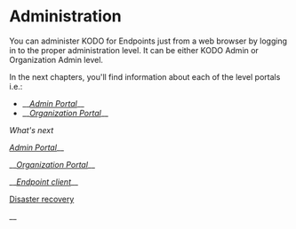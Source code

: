 # Administration

You can administer KODO for Endpoints just from a web browser by logging in to the proper administration level. It can be either KODO Admin or Organization Admin level.

In the next chapters, you'll find information about each of the level portals i.e.:

* \_\_[_Admin Portal_](kodo-admin-portal/)\_\_
* \_\_[_Organization Portal_](kodo-organization-portal/)\_\_

_What's next_

[_Admin Portal_](kodo-admin-portal/)\_\_

\_\_[_Organization Portal_](kodo-organization-portal/)\_\_

\_\_[_Endpoint client_](usage/)\_\_

[Disaster recovery](disaster-recovery.md)



\_\_



